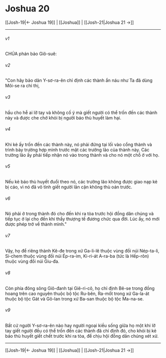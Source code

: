 # Joshua 20

[[Josh-19|← Joshua 19]] | [[Joshua]] | [[Josh-21|Joshua 21 →]]
***



###### v1 
CHÚA phán bảo Giô-suê: 

###### v2 
"Con hãy bảo dân Y-sơ-ra-ên chỉ định các thành ẩn náu như Ta đã dùng Môi-se ra chỉ thị, 

###### v3 
hầu cho hễ ai lỡ tay và không cố ý mà giết người có thể trốn đến các thành này và được che chở khỏi bị người báo thù huyết làm hại. 

###### v4 
Khi kẻ ấy trốn đến các thành này, nó phải đứng tại lối vào cổng thành và trình bày trường hợp mình trước mặt các trưởng lão của thành này. Các trưởng lão ấy phải tiếp nhận nó vào trong thành và cho nó một chỗ ở với họ. 

###### v5 
Nếu kẻ báo thù huyết đuổi theo nó, các trưởng lão không được giao nạp kẻ bị cáo, vì nó đã vô tình giết người lân cận không thù oán trước. 

###### v6 
Nó phải ở trong thành đó cho đến khi ra tòa trước hội đồng dân chúng và tiếp tục ở lại cho đến khi thầy thượng tế đương chức qua đời. Lúc ấy, nó mới được phép trở về thành mình." 

###### v7 
Vậy, họ để riêng thành Kê-đe trong xứ Ga-li-lê thuộc vùng đồi núi Nép-ta-li, Si-chem thuộc vùng đồi núi Ép-ra-im, Ki-ri-át A-ra-ba (tức là Hếp-rôn) thuộc vùng đồi núi Giu-đa. 

###### v8 
Còn phía đông sông Giô-đanh tại Giê-ri-cô, họ chỉ định Bê-se trong đồng hoang trên cao nguyên thuộc bộ tộc Ru-bên, Ra-mốt trong xứ Ga-la-át thuộc bộ tộc Gát và Gô-lan trong xứ Ba-san thuộc bộ tộc Ma-na-se. 

###### v9 
Bất cứ người Y-sơ-ra-ên nào hay người ngoại kiều sống giữa họ một khi lỡ tay giết người đều có thể trốn đến các thành đã chỉ định đó, cho khỏi bị kẻ báo thù huyết giết chết trước khi ra tòa, để chịu hội đồng dân chúng xét xử.

***
[[Josh-19|← Joshua 19]] | [[Joshua]] | [[Josh-21|Joshua 21 →]]
